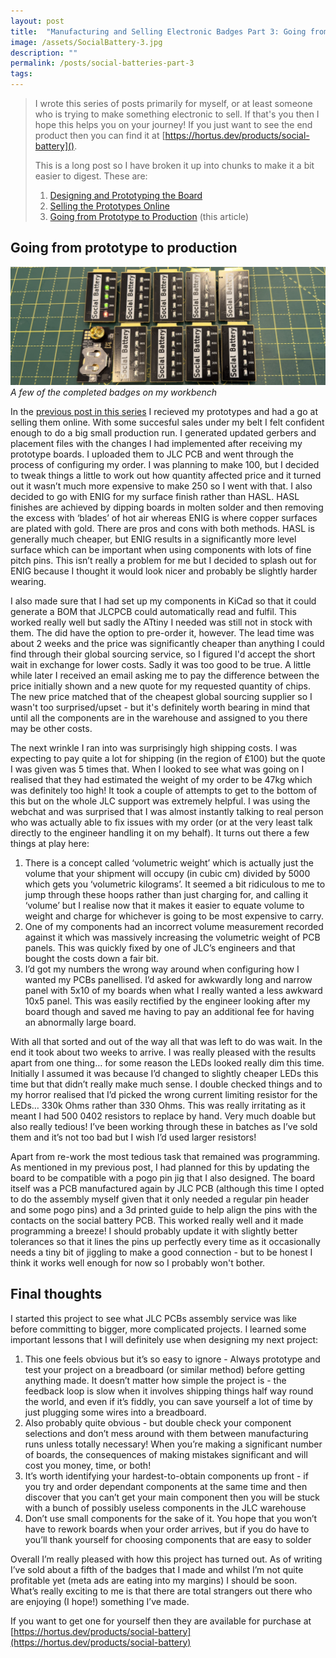 ```yaml
---
layout: post
title:  "Manufacturing and Selling Electronic Badges Part 3: Going from Prototype to Production"
image: /assets/SocialBattery-3.jpg
description: ""
permalink: /posts/social-batteries-part-3
tags:
---
```


>I wrote this series of posts primarily for myself, or at least someone who is trying to make something electronic to sell. If that's you then I hope this helps you on your journey!  If you just want to see the end product then you can find it at [https://hortus.dev/products/social-battery](). 
>
>This is a long post so I have broken it up into chunks to make it a bit easier to digest. These are:
>
>1. [Designing and Prototyping the Board](/posts/social-batteries-part-1)
>2. [Selling the Prototypes Online](/posts/social-batteries-part-2)
>3. [Going from Prototype to Production](/posts/social-batteries-part-3) (this article)

## Going from prototype to production
![The final product on my workbench](/assets/SocialBattery-3.jpg)
*A few of the completed badges on my workbench*

In the [previous post in this series](/posts/social-batteries-part-2) I recieved my prototypes and had a go at selling them online. With some succesful sales under my belt I felt confident enough to do a big small production run. I generated updated gerbers and placement files with the changes I had implemented after receiving my prototype boards. I uploaded them to JLC PCB and went through the process of configuring my order. I was planning to make 100, but I decided to tweak things a little to work out how quantity affected price and it turned out it wasn’t much more expensive to make 250 so I went with that. I also decided to go with ENIG for my surface finish rather than HASL. HASL finishes are achieved by dipping boards in molten solder and then removing the excess with ‘blades’ of hot air whereas ENIG is where copper surfaces are plated with gold. There are pros and cons with both methods. HASL is generally much cheaper, but ENIG results in a significantly more level surface which can be important when using components with lots of fine pitch pins. This isn’t really a problem for me but I decided to splash out for ENIG because I thought it would look nicer and probably be slightly harder wearing.

I also made sure that I had set up my components in KiCad so that it could generate a BOM that JLCPCB could automatically read and fulfil. This worked really well but sadly the ATtiny I needed was still not in stock with them. The did have the option to pre-order it, however. The lead time was about 2 weeks and the price was significantly cheaper than anything I could find through their global sourcing service, so I figured I'd accept the short wait in exchange for lower costs. Sadly it was too good to be true. A little while later I received  an email asking me to pay the difference between the price initially shown and a new quote for my requested quantity of chips. The new price matched that of the cheapest global sourcing supplier so I wasn't too surprised/upset - but it's definitely worth bearing in mind that until all the components are in the warehouse and assigned to you there may be other costs.

The next wrinkle I ran into was surprisingly high shipping costs. I was expecting to pay quite a lot for shipping (in the region of £100) but the quote I was given was 5 times that. When I looked to see what was going on I realised that they had estimated the weight of my order to be 47kg which was definitely too high! It took a couple of attempts to get to the bottom of this but on the whole JLC support was extremely helpful. I was using the webchat and was surprised that I was almost instantly talking to real person who was actually able to fix issues with my order (or at the very least talk directly to the engineer handling it on my behalf). It turns out there a few things at play here:

1. There is a concept called ‘volumetric weight’ which is actually just the volume that your shipment will occupy (in cubic cm) divided by 5000 which gets you ‘volumetric kilograms’. It seemed a bit ridiculous to me to jump through these hoops rather than just charging for, and calling it ‘volume’ but I realise now that it makes it easier to equate volume to weight and charge for whichever is going to be most expensive to carry.
2. One of my components had an incorrect volume measurement recorded against it which was massively increasing the volumetric weight of PCB panels. This was quickly fixed by one of JLC’s engineers and that bought the costs down a fair bit.
3. I’d got my numbers the wrong way around when configuring how I wanted my PCBs panellised. I’d asked for awkwardly long and narrow panel with 5x10 of my boards when what I really wanted a less awkward 10x5 panel. This was easily rectified by the engineer looking after my board though and saved me having to pay an additional fee for having an abnormally large board.

With all that sorted and out of the way all that was left to do was wait. In the end it took about two weeks to arrive. I was really pleased with the results apart from one thing… for some reason the LEDs looked really dim this time. Initially I assumed it was because I’d changed to slightly cheaper LEDs this time but that didn’t really make much sense. I double checked things and to my horror realised that I’d picked the wrong current limiting resistor for the LEDs… 330k Ohms rather than 330 Ohms. This was really irritating as it meant I had 500 0402 resistors to replace by hand. Very much doable but also really tedious!  I’ve been working through these in batches as I’ve sold them and it’s not too bad but I wish I’d used larger resistors!

Apart from re-work the most tedious task that remained was programming. As mentioned in my previous post, I had planned for this by updating the board to be compatible with a pogo pin jig that I also designed. The board itself was a PCB manufactured again by JLC PCB (although this time I opted to do the assembly myself given that it only needed a regular pin header and some pogo pins) and a 3d printed guide to help align the pins with the contacts on the social battery PCB. This worked really well and it made programming a breeze! I should probably update it with slightly better tolerances so that it lines the pins up perfectly every time as it occasionally needs a tiny bit of jiggling to make a good connection - but to be honest I think it works well enough for now so I probably won't bother.

## Final thoughts
I started this project to see what JLC PCBs assembly service was like before committing to bigger, more complicated projects.  I learned some important lessons that I will definitely use when designing my next project:

1. This one feels obvious but it’s so easy to ignore - Always prototype and test your project on a breadboard (or similar method) before getting anything made. It doesn’t matter how simple the project is - the feedback loop is slow when it involves shipping things half way round the world, and even if it’s fiddly, you can save yourself a lot of time by just plugging some wires into a breadboard.
2. Also probably quite obvious - but double check your component selections and don’t mess around with them between manufacturing runs unless totally necessary! When you’re making a significant number of boards, the consequences of making mistakes significant and will cost you money, time, or both!
3. It’s worth identifying your hardest-to-obtain components up front - if you try and order dependant components at the same time and then discover that you can’t get your main component then you will be stuck with a bunch of possibly useless components in the JLC warehouse
4. Don’t use small components for the sake of it. You hope that you won’t have to rework boards when your order arrives, but if you do have to you’ll thank yourself for choosing components that are easy to solder

Overall I’m really pleased with how this project has turned out. As of writing I’ve sold about a fifth of the badges that I made and whilst I’m not quite profitable yet (meta ads are eating into my margins) I should be soon. What’s really exciting to me is that there are total strangers out there who are enjoying (I hope!) something I’ve made. 

If you want to get one for yourself then they are available for purchase at [https://hortus.dev/products/social-battery](https://hortus.dev/products/social-battery)



